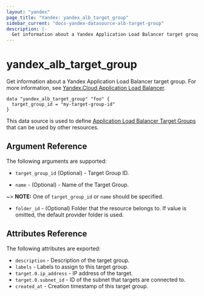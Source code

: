 ```yaml
---
layout: "yandex"
page_title: "Yandex: yandex_alb_target_group"
sidebar_current: "docs-yandex-datasource-alb-target-group"
description: |-
  Get information about a Yandex Application Load Balancer target group.
---
```


# yandex\_alb\_target\_group

Get information about a Yandex Application Load Balancer target group. For more information, see
[Yandex.Cloud Application Load Balancer](https://cloud.yandex.com/en/docs/application-load-balancer/quickstart).

```hcl
data "yandex_alb_target_group" "foo" {
  target_group_id = "my-target-group-id"
}
```

This data source is used to define [Application Load Balancer Target Groups] that can be used by other resources.

## Argument Reference

The following arguments are supported:

* `target_group_id` (Optional) - Target Group ID.

* `name` - (Optional) - Name of the Target Group.

~> **NOTE:** One of `target_group_id` or `name` should be specified.

* `folder_id` - (Optional) Folder that the resource belongs to. If value is omitted, the default provider folder is used.

## Attributes Reference

The following attributes are exported:

* `description` - Description of the target group.
* `labels` - Labels to assign to this target group.
* `target.0.ip_address` - IP address of the target.
* `target.0.subnet_id` - ID of the subnet that targets are connected to.
* `created_at` - Creation timestamp of this target group.

[Application Load Balancer Target Groups]: https://cloud.yandex.com/en/docs/application-load-balancer/concepts/target-group